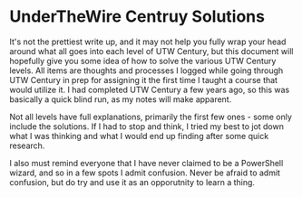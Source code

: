 # UnderTheWire Centruy Solutions

It's not the prettiest write up, and it may not help you fully wrap your head around what all goes into each level of UTW Century, but this document will hopefully give you some idea of how to solve the various UTW Century levels. All items are thoughts and processes I logged while going through UTW Century in prep for assigning it the first time I taught a course that would utilize it. I had completed UTW Century a few years ago, so this was basically a quick blind run, as my notes will make apparent.

Not all levels have full explanations, primarily the first few ones - some only include the solutions. If I had to stop and think, I tried my best to jot down what I was thinking and what I would end up finding after some quick research.

I also must remind everyone that I have never claimed to be a PowerShell wizard, and so in a few spots I admit confusion. Never be afraid to admit confusion, but do try and use it as an opporutnity to learn a thing.